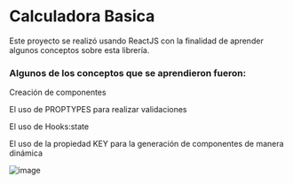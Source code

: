 # Calculadora Basica 

Este proyecto se realizó usando ReactJS con la finalidad de aprender algunos conceptos sobre esta librería. 

### Algunos de los conceptos que se aprendieron fueron: 

Creación de componentes 

El uso de PROPTYPES para realizar validaciones 

El uso de Hooks:state 

El uso de la propiedad KEY para la generación de componentes de manera dinámica 

![image](https://user-images.githubusercontent.com/69659103/146984786-29a9451c-b304-4e9f-8f82-9ba155da7c97.png)


